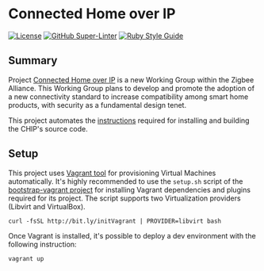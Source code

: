 # Connected Home over IP
[![License](https://img.shields.io/badge/License-Apache%202.0-blue.svg)](https://opensource.org/licenses/Apache-2.0)
[![GitHub Super-Linter](https://github.com/electrocucaracha/chip/workflows/Lint%20Code%20Base/badge.svg)](https://github.com/marketplace/actions/super-linter)
[![Ruby Style Guide](https://img.shields.io/badge/code_style-rubocop-brightgreen.svg)](https://github.com/rubocop/rubocop)

## Summary

Project [Connected Home over IP][1] is a new Working Group within the Zigbee
Alliance. This Working Group plans to develop and promote the adoption of a new
connectivity standard to increase compatibility among smart home products, with
security as a fundamental design tenet.

This project automates the [instructions][2] required for installing and
building the CHIP's source code.

## Setup

This project uses [Vagrant tool][3] for provisioning Virtual Machines
automatically. It's highly recommended to use the  `setup.sh` script
of the [bootstrap-vagrant project][4] for installing Vagrant
dependencies and plugins required for its project. The script
supports two Virtualization providers (Libvirt and VirtualBox).

    curl -fsSL http://bit.ly/initVagrant | PROVIDER=libvirt bash

Once Vagrant is installed, it's possible to deploy a dev environment
with the following instruction:

    vagrant up

[1]: https://www.connectedhomeip.com/
[2]: https://github.com/project-chip/connectedhomeip/blob/master/docs/BUILDING.md
[3]: https://www.vagrantup.com/
[4]: https://github.com/electrocucaracha/bootstrap-vagrant
